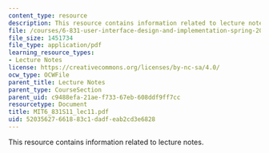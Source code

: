 ```yaml
---
content_type: resource
description: This resource contains information related to lecture notes.
file: /courses/6-831-user-interface-design-and-implementation-spring-2011/52035627661883c1dadfeab2cd3e6828_MIT6_831S11_lec11.pdf
file_size: 1451734
file_type: application/pdf
learning_resource_types:
- Lecture Notes
license: https://creativecommons.org/licenses/by-nc-sa/4.0/
ocw_type: OCWFile
parent_title: Lecture Notes
parent_type: CourseSection
parent_uid: c9488efa-21ae-f733-67eb-608ddf9ff7cc
resourcetype: Document
title: MIT6_831S11_lec11.pdf
uid: 52035627-6618-83c1-dadf-eab2cd3e6828
---
```

This resource contains information related to lecture notes.